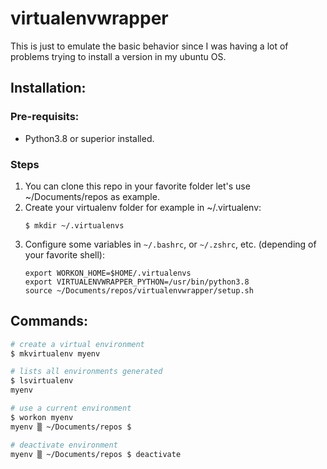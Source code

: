 # virtualenvwrapper

This is just to emulate the basic behavior since I was having a lot of problems trying to install a version in my ubuntu OS.

## Installation:

### Pre-requisits:

- Python3.8 or superior installed.

### Steps

1. You can clone this repo in your favorite folder let's use ~/Documents/repos as example.
1. Create your virtualenv folder for example in ~/.virtualenv:
    ```
    $ mkdir ~/.virtualenvs
    ```
1. Configure some variables in `~/.bashrc`, or `~/.zshrc`, etc. (depending of your favorite shell): 
    ```
    export WORKON_HOME=$HOME/.virtualenvs
    export VIRTUALENVWRAPPER_PYTHON=/usr/bin/python3.8
    source ~/Documents/repos/virtualenvwrapper/setup.sh
    ```

## Commands:

```bash
# create a virtual environment
$ mkvirtualenv myenv

# lists all environments generated
$ lsvirtualenv
myenv

# use a current environment
$ workon myenv
myenv ▒ ~/Documents/repos $

# deactivate environment
myenv ▒ ~/Documents/repos $ deactivate
```